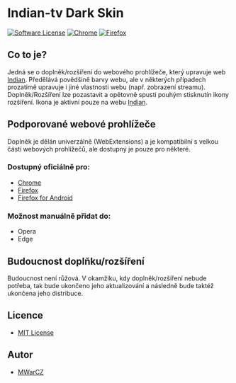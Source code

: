 
# Indian-tv Dark Skin

[![Software License](https://img.shields.io/badge/license-MIT-blue.svg)](LICENSE.md)
[![Chrome](https://img.shields.io/badge/Chrome-Support-brightgreen.svg)][chrome-store]
[![Firefox](https://img.shields.io/badge/Firefox-Support-brightgreen.svg)][firefos-store]

## Co to je?

Jedná se o doplněk/rozšíření do webového prohlížeče, který upravuje web [Indian]. Předělává povědšině barvy webu, ale v některých případech prozatimě upravuje i jiné vlastnosti webu (např. zobrazení streamu). 
Doplněk/Rozšíření lze pozastavit a opětovně spusti pouhým stisknutín ikony rozšíření. Ikona je aktivní pouze na webu [Indian].

## Podporované webové prohlížeče

Doplněk je dělán univerzálně (WebExtensions) a je kompatibilní s velkou částí webových prohlížečů, ale dostupný je pouze pro některé.

### Dostupný oficiálně pro:
- [Chrome][chrome-store]
- [Firefox][firefos-store]
- [Firefox for Android][firefos-store]

### Možnost manuálně přidat do:
- Opera
- Edge

## Budoucnost doplňku/rozšíření
Budoucnost není růžová. V okamžiku, kdy doplněk/rozšíření nebude potřeba, tak bude ukončeno jeho aktualizování a následně bude taktéž ukončena jeho distribuce.

## Licence
- [MIT License](LICENSE.md)

## Autor
- [MWarCZ]

[MWarCZ]: https://github.com/MWarCZ
[firefos-store]: https://addons.mozilla.org/cs/firefox/addon/indian-tv_dark_skin/
[chrome-store]: https://chrome.google.com/webstore/detail/indian-tv-dark-skin/dnhhnhpnnblnpoldbmgggeeibmjfaifl
[indian]: https://indian-tv.cz/
[Indian]: https://indian-tv.cz/

